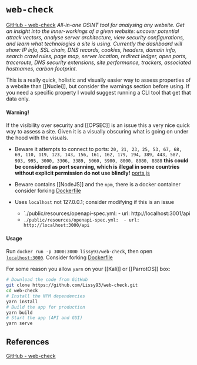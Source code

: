 # `web-check`

[GitHub - web-check](https://github.com/Lissy93/web-check) *All-in-one OSINT tool for analysing any website. Get an insight into the inner-workings of a given website: uncover potential attack vectors, analyse server architecture, view security configurations, and learn what technologies a site is using. Currently the dashboard will show: IP info, SSL chain, DNS records, cookies, headers, domain info, search crawl rules, page map, server location, redirect ledger, open ports, traceroute, DNS security extensions, site performance, trackers, associated hostnames, carbon footprint.*

This is a really quick, holistic and visually easier way to assess properties of a website than [[Nuclei]], but consider the warnings section before using. If you need a specific property I would suggest running a CLI tool that get that data only.
#### Warning!

If the visibility over security and [[OPSEC]] is an issue this a very nice quick way to assess a site. Given it is a visually obscuring what is going on under the hood with the visuals. 

- Beware it attempts to connect to ports: `20, 21, 23, 25, 53, 67, 68, 69, 110, 119, 123, 143, 156, 161, 162, 179, 194, 389, 443, 587, 993, 995, 3000, 3306, 3389, 5060, 5900, 8000, 8080, 8888` **this could be considered as port scanning, which is illegal in some countries without explicit permission do not use blindly!** [ports.js](https://github.com/Lissy93/web-check/blob/master/api/ports.js)
- Beware contains [[NodeJS]] and the `npm`, there is a docker container consider forking [Dockerfile](https://github.com/Lissy93/web-check/blob/master/Dockerfile)

- Uses `localhost` not 127.0.0.1; consider modifying if this is an issue
	- `./public/resources/openapi-spec.yml:  - url: http://localhost:3001/api
	- `./public/resources/openapi-spec.yml:  - url: http://localhost:3000/api`
#### Usage

Run `docker run -p 3000:3000 lissy93/web-check`, then open [`localhost:3000`](http://localhost:3000). Consider forking [Dockerfile](https://github.com/Lissy93/web-check/blob/master/Dockerfile)

For some reason you allow `yarn` on your [[Kali]] or [[ParrotOS]] box:
```bash
# Download the code from GitHub
git clone https://github.com/Lissy93/web-check.git  
cd web-check
# Install the NPM dependencies
yarn install
# Build the app for production
yarn build
# Start the app (API and GUI)
yarn serve                                          
```

## References

[GitHub - web-check](https://github.com/Lissy93/web-check) 